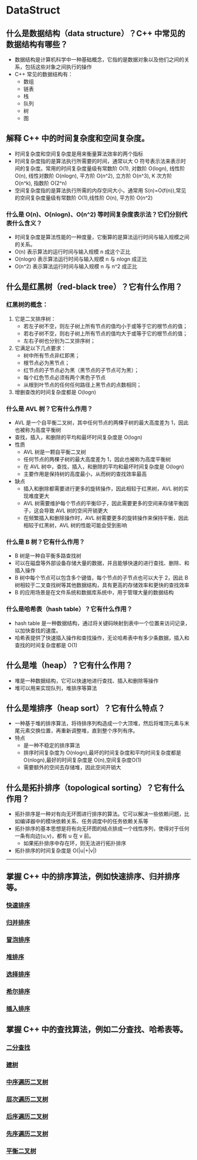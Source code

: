 # DataStruct

## 什么是数据结构（data structure）？C++ 中常见的数据结构有哪些？
+ 数据结构是计算机科学中一种基础概念，它指的是数据对象以及他们之间的关系，包括这些对象之间执行的操作
+ C++ 常见的数据结构有：
    - 数组
    - 链表
    - 栈
    - 队列
    - 树
    - 图

## 解释 C++ 中的时间复杂度和空间复杂度。
+ 时间复杂度和空间复杂度是用来衡量算法效率的两个指标
+ 时间复杂度指的是算法执行所需要的时间，通常以大 O 符号表示法来表示时间的复杂度。常用的时间复杂度量级有常数阶 O(1), 对数阶 O(logn), 线性阶 O(n), 线性对数阶 O(nlogn), 平方阶 O(n^2), 立方阶 O(n^3), K 次方阶 O(n^k), 指数阶 O(2^n)
+ 空间复杂度指的是算法执行所需的内存空间大小，通常用 S(n)=O(f(n)),常见的空间复杂度量级有常数阶 O(1),线性阶 O(n), 平方阶 O(n^2)

### 什么是 O(n)、O(nlogn)、O(n^2) 等时间复杂度表示法？它们分别代表什么含义？
+ 时间复杂度是算法性能的一种度量，它衡算的是算法运行时间与输入规模之间的关系。
+ O(n) 表示算法的运行时间与输入规模 n 成这个正比
+ O(nlogn) 表示算法运行时间与输入规模 n 与 nlogn 成正比
+ O(n^2) 表示算法运行时间与输入规模 n 与 n^2 成正比

##  什么是红黑树（red-black tree）？它有什么作用？
### 红黑树的概念：
1. 它是二叉排序树：
    + 若左子树不空，则左子树上所有节点的值均小于或等于它的根节点的值；
    + 若右子树不空，则右子树上所有节点的值均大于或等于它的根节点的值；
    + 左右子树也分别为二叉排序树；
2. 它满足以下几点要求：
    + 树中所有节点非红即黑；
    + 根节点必为黑节点；
    + 红节点的子节点必为黑（黑节点的子节点可为黑）；
    + 每个红色节点必须有两个黑色子节点
    + 从根到叶节点的任何任何路径上黑节点的点数相同；
3. 增删查改的时间复杂度都是 O(logn)

### 什么是 AVL 树？它有什么作用？
+ AVL 是一个自平衡二叉树，其中任何节点的两棵子树的最大高度差为 1，因此也被称为高度平衡树
+ 查找，插入，和删除的平均和最坏时间复杂度是 O(logn)
+ 性质
    + AVL 树是一颗自平衡二叉树
    + 任何节点的两棵子树的最大高度差为 1，因此也被称为高度平衡树
    + 在 AVL 树中，查找，插入，和删除的平均和最坏时间复杂度是 O(logn)
    + 主要作用是保持树的高度最小，从而树的查找效率最高
+ 缺点
    + 插入和删除都需要进行更多的旋转操作，因此相较于红黑树，AVL 树的实现难度更大
    + AVL 树需要维护每个节点的平衡印子，因此需要更多的空间来存储平衡因子，这会导致 AVL 树的空间开销更大
    + 在频繁插入和删除操作时，AVL 树需要更多的旋转操作来保持平衡，因此相较于红黑树，AVL 树的性能可能会受到影响

### 什么是 B 树？它有什么作用？
+ B 树是一种自平衡多路查找树
+ 可以在磁盘等外部设备存储大量的数据，并且能够快速的进行查找、删除、和插入操作
+ B 树中每个节点可以包含多个键值，每个节点的子节点也可以大于 2，因此 B 树相较于二叉查找树等其他数据结构，具有更高的存储效率和更快的查找效率
+ B 的应用场景是在文件系统和数据库系统中，用于管理大量的数据结构

### 什么是哈希表（hash table）？它有什么作用？
+ hash table 是一种数据结构，通过将关键码映射到表中一个位置来访问记录，以加快查找的速度。
+ 哈希表提供了快速插入操作和查找操作，无论哈希表中有多少条数据，插入和查找的时间复杂度都是 O(1)

## 什么是堆（heap）？它有什么作用？
+ 堆是一种数据结构，它可以快速地进行查找、插入和删除等操作
+ 堆可以用来实现队列，堆排序等算法

## 什么是堆排序（heap sort）？它有什么特点？
+ 一种基于堆的排序算法，将待排序列构造成一个大顶堆，然后将堆顶元素与末尾元素交换位置，再重新调整堆，直到整个序列有序。
+ 特点
    - 是一种不稳定的排序算法
    - 排序时间复杂度为 O(nlogn),最坏的时间复杂度和平均时间复杂度都是 O(nlogn),最好的时间复杂度是 O(n),空间复杂度O(1)
    - 需要额外的空间去存储堆，因此空间开销大

## 什么是拓扑排序（topological sorting）？它有什么作用？
+ 拓扑排序是一种对有向无环图进行排序的算法。它可以解决一些依赖问题，比如编译器中的模块依赖关系、任务调度中的任务依赖关系等
+ 拓扑排序的基本思想是将有向无环图的结点排成一个线性序列，使得对于任何一条有向边(u,v)，都有 u 在 v 前。
    - 如果拓扑排序中存在环，则无法进行拓扑排序
+ 拓扑排序的时间复杂度是  O(|u|+|v|)

---

## 掌握 C++ 中的排序算法，例如快速排序、归并排序等。
### [快速排序](./quickSort.cpp)
### [归并排序](./mergeSort.cpp)
### [冒泡排序](./bubbleSort.cpp)
### [堆排序](./heapSort.cpp)
### [选择排序](./selectSort.cpp)
### [希尔排序](./shellSort.cpp)
### [插入排序](./insertSort.cpp)

## 掌握 C++ 中的查找算法，例如二分查找、哈希表等。
### [二分查找](./binaryTree.cpp)
### [建树](./createTree.cpp)
### [中序遍历二叉树](./inorderTraversal.cpp)
### [层次遍历二叉树](./levelOrder.cpp)
### [后序遍历二叉树](./postorderTraversal.cpp)
### [先序遍历二叉树](./preorderTraversal.cpp)
### [平衡二叉树](./AVL.cpp)

